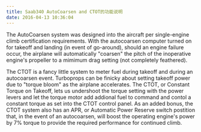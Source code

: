 ```yaml
---
title: Saab340 AutoCoarsen and CTOT的功能说明
date: 2016-04-13 10:36:04
---
```


The AutoCoarsen system was designed into the aircraft per single-engine climb certification requirements. With the autocoarsen computer turned on for takeoff and landing (in event of go-around), should an engine failure occur, the airplane will automatically "coarsen" the pitch of the inoperative engine's propeller to a mimimum drag setting (not completely feathered).

The CTOT is a fancy little system to meter fuel during takeoff and during an autocoarsen event. Turboprops can be finicky about setting takeoff power due to "torque bloom" as the airplane accelerates. The CTOT, or Constant Torque on Takeoff, lets us undershoot the torque setting with the power levers and let the torque motor add addional fuel to command and contol a constant torque as set into the CTOT control panel. As an added bonus, the CTOT system also has an APR, or Automatic Power Reserve switch postition that, in the event of an autocoarsen, will boost the operating engine's power by 7% torque to provide the required performance for continued climb.

